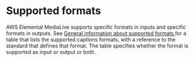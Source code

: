 # Supported formats<a name="supported-formats"></a>

AWS Elemental MediaLive supports specific formats in inputs and specific formats in outputs\. See [General information about supported formats ](general-information-supported-formats.md) for a table that lists the supported captions formats, with a reference to the standard that defines that format\. The table specifies whether the format is supported as input or output or both\. 
